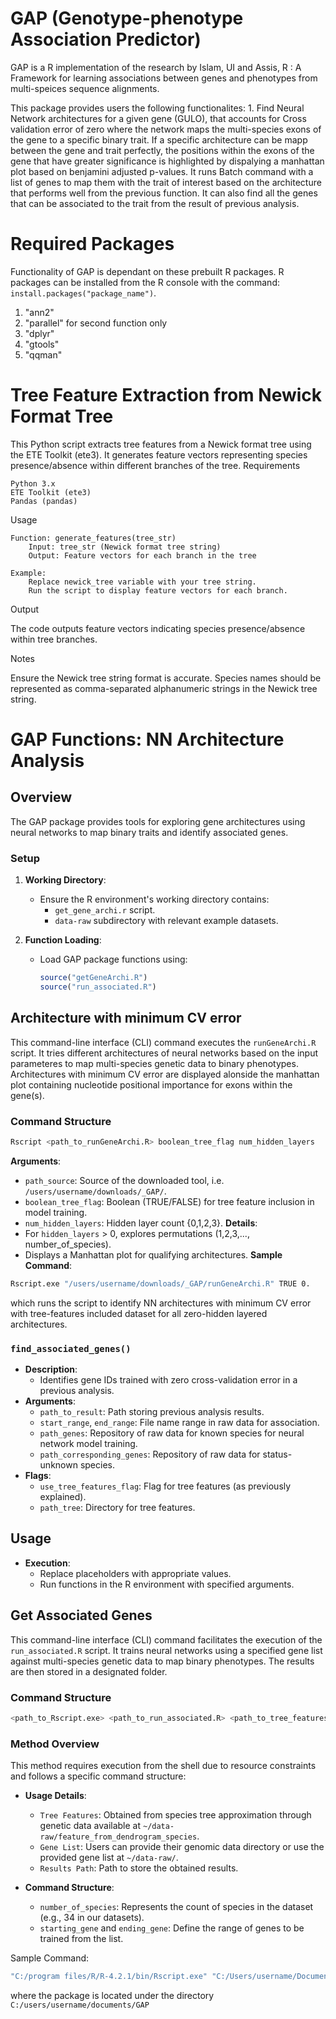 # GAP (Genotype-phenotype Association Predictor)

GAP is a R implementation of the research by Islam, UI and Assis, R : A Framework for learning associations between genes and phenotypes from multi-speices sequence alignments.

This package provides users the following functionalites: 1. Find Neural Network architectures for a given gene (GULO), that accounts for Cross validation error of zero where the network maps the multi-species exons of the gene to a specific binary trait. If a specific architecture can be mapp between the gene and trait perfectly, the positions within the exons of the gene that have greater significance is highlighted by dispalying a manhattan plot based on benjamini adjusted p-values. It runs Batch command with a list of genes to map them with the trait of interest based on the architecture that performs well from the previous function. It can also find all the genes that can be associated to the trait from the result of previous analysis.

# Required Packages

Functionality of GAP is dependant on these prebuilt R packages. R packages can be installed from the R console with the command: `install.packages("package_name")`.

1.  "ann2"
2.  "parallel" for second function only
3.  "dplyr"
4.  "gtools"
5.  "qqman"

# Tree Feature Extraction from Newick Format Tree
This Python script extracts tree features from a Newick format tree using the ETE Toolkit (ete3). It generates feature vectors representing species presence/absence within different branches of the tree.
Requirements

    Python 3.x
    ETE Toolkit (ete3)
    Pandas (pandas)

Usage

    Function: generate_features(tree_str)
        Input: tree_str (Newick format tree string)
        Output: Feature vectors for each branch in the tree

    Example:
        Replace newick_tree variable with your tree string.
        Run the script to display feature vectors for each branch.

Output

The code outputs feature vectors indicating species presence/absence within tree branches.

Notes

Ensure the Newick tree string format is accurate.
Species names should be represented as comma-separated alphanumeric strings in the Newick tree string.

# GAP Functions: NN Architecture Analysis

## Overview

The GAP package provides tools for exploring gene architectures using neural networks to map binary traits and identify associated genes.

### Setup

1. **Working Directory**:
   - Ensure the R environment's working directory contains:
     - `get_gene_archi.r` script.
     - `data-raw` subdirectory with relevant example datasets.

2. **Function Loading**:
   - Load GAP package functions using:
     ```R
     source("getGeneArchi.R")
     source("run_associated.R")
     ```

## Architecture with minimum CV error
This command-line interface (CLI) command executes the `runGeneArchi.R` script. It tries different architectures of neural networks based on the input parameteres to map multi-species genetic data to binary phenotypes. Architectures with minimum CV error are displayed alonside the manhattan plot containing nucleotide positional importance for exons within the gene(s).

### Command Structure

```bash
Rscript <path_to_runGeneArchi.R> boolean_tree_flag num_hidden_layers
```
**Arguments**:
  - `path_source`: Source of the downloaded tool, i.e. `/users/username/downloads/_GAP/`.
  - `boolean_tree_flag`: Boolean (TRUE/FALSE) for tree feature inclusion in model training.
  - `num_hidden_layers`: Hidden layer count {0,1,2,3}.
**Details**:
  - For `hidden_layers` > 0, explores permutations (1,2,3,..., number_of_species).
  - Displays a Manhattan plot for qualifying architectures.
**Sample Command**:
```bash 
Rscript.exe "/users/username/downloads/_GAP/runGeneArchi.R" TRUE 0.
```
which runs the script to identify NN architectures with minimum CV error with tree-features included dataset for all zero-hidden layered architectures.




### `find_associated_genes()`

- **Description**:
  - Identifies gene IDs trained with zero cross-validation error in a previous analysis.
- **Arguments**:
  - `path_to_result`: Path storing previous analysis results.
  - `start_range`, `end_range`: File name range in raw data for association.
  - `path_genes`: Repository of raw data for known species for neural network model training.
  - `path_corresponding_genes`: Repository of raw data for status-unknown species.
- **Flags**:
  - `use_tree_features_flag`: Flag for tree features (as previously explained).
  - `path_tree`: Directory for tree features.

## Usage

- **Execution**:
  - Replace placeholders with appropriate values.
  - Run functions in the R environment with specified arguments.

## Get Associated Genes

This command-line interface (CLI) command facilitates the execution of the `run_associated.R` script. It trains neural networks using a specified gene list against multi-species genetic data to map binary phenotypes. The results are then stored in a designated folder.

### Command Structure

```bash
<path_to_Rscript.exe> <path_to_run_associated.R> <path_to_tree_features> <path_to_gene_list> <path_to_results_folder> <path_to_corresponding_genes> number_of_species hidden_layers use_tree_features_flag starting_gene ending_gene
```
### Method Overview

This method requires execution from the shell due to resource constraints and follows a specific command structure:

- **Usage Details**:
  - `Tree Features`: Obtained from species tree approximation through genetic data available at `~/data-raw/feature_from_dendrogram_species`.
  - `Gene List`: Users can provide their genomic data directory or use the provided gene list at `~/data-raw/`.
  - `Results Path`: Path to store the obtained results.

- **Command Structure**:
  - `number_of_species`: Represents the count of species in the dataset (e.g., 34 in our datasets).
  - `starting_gene` and `ending_gene`: Define the range of genes to be trained from the list.





Sample Command:
```bash 
"C:/program files/R/R-4.2.1/bin/Rscript.exe" "C:/Users/username/Documents/GAP/R/run_associated.R" "C:/Users/username/Documents/GAP/data-raw/feature_from_dendrogram_species" "C:/Users/username/Documents/GAP/data-raw/known_genes/" "C:/Users/username/Documents/GAP/data-raw/unknown_genes/" "D:/results/" 34 0 FALSE 21030 21040.
```
where the package is located under the directory `C:/users/username/documents/GAP`
